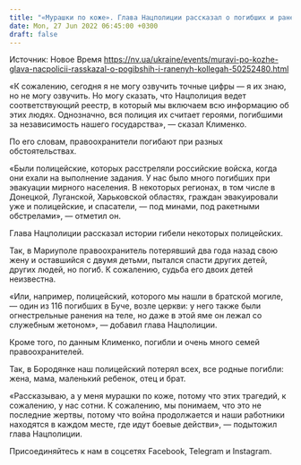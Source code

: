 ```yaml
---
title: "«Мурашки по коже». Глава Нацполиции рассказал о погибших и раненых коллегах"
date: Mon, 27 Jun 2022 06:45:00 +0300
draft: false
---
```

Источник: Новое Время https://nv.ua/ukraine/events/muravi-po-kozhe-glava-nacpolicii-rasskazal-o-pogibshih-i-ranenyh-kollegah-50252480.html


«К сожалению, сегодня я не могу озвучить точные цифры — я их знаю, но не могу озвучить. Но могу сказать, что Нацполиция ведет соответствующий реестр, в который мы включаем всю информацию об этих людях. Однозначно, вся полиция их считает героями, погибшими за независимость нашего государства», — сказал Клименко.

По его словам, правоохранители погибают при разных обстоятельствах.

«Были полицейские, которых расстреляли российские войска, когда они ехали на выполнение задания. У нас было много погибших при эвакуации мирного населения. В некоторых регионах, в том числе в Донецкой, Луганской, Харьковской областях, граждан эвакуировали уже и полицейские, и спасатели, — под минами, под ракетными обстрелами», — отметил он.

Глава Нацполиции рассказал истории гибели некоторых полицейских.

Так, в Мариуполе правоохранитель потерявший два года назад свою жену и оставшийся с двумя детьми, пытался спасти других детей, других людей, но погиб. К сожалению, судьба его двоих детей неизвестна.

«Или, например, полицейский, которого мы нашли в братской могиле, — один из 116 погибших в Буче, возле церкви: у него также были огнестрельные ранения на теле, но даже в этой яме он лежал со служебным жетоном», — добавил глава Нацполиции.

Кроме того, по данным Клименко, погибли и очень много семей правоохранителей.

Так, в Бородянке наш полицейский потерял всех, все родные погибли: жена, мама, маленький ребенок, отец и брат.

«Рассказываю, а у меня мурашки по коже, потому что этих трагедий, к сожалению, у нас сотни. К сожалению, мы понимаем, что это не последние жертвы, потому что война продолжается и наши работники находятся в каждом месте, где идут боевые действи», — подытожил глава Нацполиции.

Присоединяйтесь к нам в соцсетях Facebook, Telegram и Instagram.
